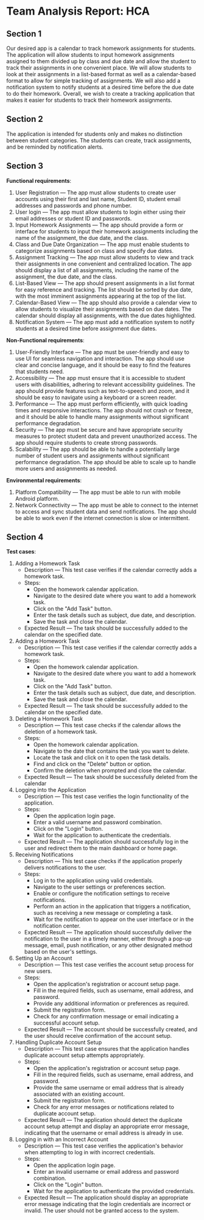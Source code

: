# Team Analysis Report: HCA

## Section 1

Our desired app is a calendar to track homework assignments for students. The
application will allow students to input homework assignments assigned to them
divided up by class and due date and allow the student to track their
assignments in one convenient place. We will allow students to look at their
assignments in a list-based format as well as a calendar-based format to allow
for simple tracking of assignments. We will also add a notification system to
notify students at a desired time before the due date to do their homework.
Overall, we wish to create a tracking application that makes it easier for
students to track their homework assignments.

## Section 2

The application is intended for students only and makes no distinction between
student categories. The students can create, track assignments, and be reminded
by notification alerts.

## Section 3

**Functional requirements**:

1.  User Registration &mdash; The app must allow students to create user accounts
    using their first and last name, Student ID, student email addresses and
    passwords and phone number.
1.  User login &mdash; The app must allow students to login either using their
    email addresses or student ID and passwords.
1.  Input Homework Assignments &mdash; The app should provide a form or interface
    for students to input their homework assignments including the name of the
    assignment, the due date, and the class.
1.  Class and Due Date Organization &mdash; The app must enable students to
    categorize assignments based on class and specify due dates.
1.  Assignment Tracking &mdash; The app must allow students to view and track
    their assignments in one convenient and centralized location. The app should
    display a list of all assignments, including the name of the assignment, the
    due date, and the class.
1.  List-Based View &mdash; The app should present assignments in a list format
    for easy reference and tracking. The list should be sorted by due date, with
    the most imminent assignments appearing at the top of the list.
1.  Calendar-Based View &mdash; The app should also provide a calendar view to
    allow students to visualize their assignments based on due dates. The
    calendar should display all assignments, with the due dates highlighted.
1.  Notification System &mdash; The app must add a notification system to notify
    students at a desired time before assignment due dates.

**Non-Functional requirements**:

1.  User-Friendly Interface &mdash; The app must be user-friendly and easy to
    use UI for seamless navigation and interaction. The app should use clear and
    concise language, and it should be easy to find the features that students
    need.
1.  Accessibility &mdash; The app must ensure that it is accessible to student
    users with disabilities, adhering to relevant accessibility guidelines. The
    app should provide features such as text-to-speech and zoom, and it should
    be easy to navigate using a keyboard or a screen reader.
1.  Performance &mdash; The app must perform efficiently, with quick loading
    times and responsive interactions. The app should not crash or freeze, and
    it should be able to handle many assignments without significant performance
    degradation.
1.  Security &mdash; The app must be secure and have appropriate security
    measures to protect student data and prevent unauthorized access. The app
    should require students to create strong passwords.
1.  Scalability &mdash; The app should be able to handle a potentially large
    number of student users and assignments without significant performance
    degradation. The app should be able to scale up to handle more users and
    assignments as needed.

**Environmental requirements**:

1.  Platform Compatibility &mdash; The app must be able to run with mobile
    Android platform.
1.  Network Connectivity &mdash; The app must be able to connect to the internet
    to access and sync student data and send notifications. The app should be
    able to work even if the internet connection is slow or intermittent.

## Section 4

**Test cases**:

1. Adding a Homework Task
    - Description &mdash; This test case verifies if the calendar correctly adds
      a homework task.
    - Steps:
      - Open the homework calendar application.
      - Navigate to the desired date where you want to add a homework task.
      - Click on the "Add Task" button.
      - Enter the task details such as subject, due date, and description.
      - Save the task and close the calendar.
    - Expected Result &mdash; The task should be successfully added to the
      calendar on the specified date.
1.  Adding a Homework Task
    - Description &mdash; This test case verifies if the calendar correctly adds
      a homework task.
    - Steps:
      - Open the homework calendar application.
      - Navigate to the desired date where you want to add a homework task.
      - Click on the "Add Task" button.
      - Enter the task details such as subject, due date, and description.
      - Save the task and close the calendar.
    - Expected Result &mdash; The task should be successfully added to the
      calendar on the specified date.
1.  Deleting a Homework Task
    - Description &mdash; This test case checks if the calendar allows the
      deletion of a homework task.
    - Steps:
      - Open the homework calendar application.
      - Navigate to the date that contains the task you want to delete.
      - Locate the task and click on it to open the task details.
      - Find and click on the "Delete" button or option.
      - Confirm the deletion when prompted and close the calendar.
    - Expected Result &mdash; The task should be successfully deleted from the
      calendar
1.  Logging into the Application
    - Description &mdash; This test case verifies the login functionality of the
      application.
    - Steps:
      - Open the application login page.
      - Enter a valid username and password combination.
      - Click on the "Login" button.
      - Wait for the application to authenticate the credentials.
    - Expected Result &mdash; The application should successfully log in the user
      and redirect them to the main dashboard or home page.
1.  Receiving Notifications
    - Description &mdash; This test case checks if the application properly
      delivers notifications to the user.
    - Steps:
      - Log in to the application using valid credentials.
      - Navigate to the user settings or preferences section.
      - Enable or configure the notification settings to receive notifications.
      - Perform an action in the application that triggers a notification, such
        as receiving a new message or completing a task.
      - Wait for the notification to appear on the user interface or in the
        notification center.
    - Expected Result &mdash; The application should successfully deliver the
      notification to the user in a timely manner, either through a pop-up
      message, email, push notification, or any other designated method based on
      the user's settings.
1.  Setting Up an Account
    - Description &mdash; This test case verifies the account setup process for new users.
    - Steps:
      - Open the application's registration or account setup page.
      - Fill in the required fields, such as username, email address, and
        password.
      - Provide any additional information or preferences as required.
      - Submit the registration form.
      - Check for any confirmation message or email indicating a successful
        account setup.
    - Expected Result &mdash; The account should be successfully created, and the
      user should receive confirmation of the account setup.
1.  Handling Duplicate Account Setup
    - Description &mdash; This test case ensures that the application handles
      duplicate account setup attempts appropriately.
    - Steps:
      - Open the application's registration or account setup page.
      - Fill in the required fields, such as username, email address, and
        password.
      - Provide the same username or email address that is already associated
        with an existing account.
      - Submit the registration form.
      - Check for any error messages or notifications related to duplicate
        account setup.
    - Expected Result &mdash; The application should detect the duplicate account
      setup attempt and display an appropriate error message, indicating that the
      username or email address is already in use.
1.  Logging in with an Incorrect Account
    - Description &mdash; This test case verifies the application's behavior
      when attempting to log in  with incorrect credentials.
    - Steps:
      - Open the application login page.
      - Enter an invalid username or email address and password combination.
      - Click on the "Login" button.
      - Wait for the application to authenticate the provided credentials.
    - Expected Result &mdash; The application should display an appropriate error
      message indicating that the login credentials are incorrect or invalid. The
      user should not be granted access to the system.
